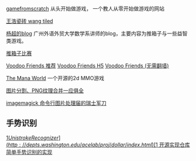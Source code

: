 [gamefromscratch](https://www.gamefromscratch.com/page/Getting-Started.aspx)  从头开始做游戏， 一个教人从零开始做游戏的网站

[王浩瓷砖 wang tiled](http://www.cr31.co.uk/stagecast/wang/intro.html)

[杨超的blog](http://sokoban.ws/blog/)
广州外语外贸大学数学系讲师的blog，主要内容为推箱子与一些益智类游戏。

[推箱子比赛](http://sokoban.cn/)


[Voodoo Friends 推荐](http://sokoban.ws/blog/?p=801)
[Voodoo Friends H5](http://chrome.voodoofriends.com/)
[Voodoo Friends (无需翻墙)](https://www.playtopia.com/games/voodoo-friends)


[The Mana World](https://www.themanaworld.org/)
一个开源的2d MMO游戏


[图片分割、PNG纹理合并一应俱全](https://www.fancynode.com.cn/bigshear)


[imagemagick 命令行图片处理届的瑞士军刀](https://imagemagick.org)

## 手势识别
[$1 Unistroke Recognizer](http://depts.washington.edu/acelab/proj/dollar/index.html)
[$1 开源实现仓库](https://github.com/search?q=dollar+gesture+recognizer&repo=&langOverride=&start_value=1&type=Everything&language=)
[简单手势识别的实现](https://www.zhihu.com/question/29238666)